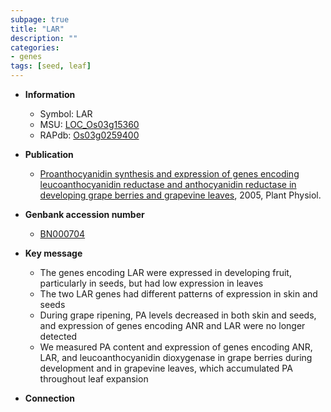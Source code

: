 ```yaml
---
subpage: true
title: "LAR"
description: ""
categories:
- genes
tags: [seed, leaf]
---
```


* **Information**  
    + Symbol: LAR  
    + MSU: [LOC_Os03g15360](http://rice.plantbiology.msu.edu/cgi-bin/ORF_infopage.cgi?orf=LOC_Os03g15360)  
    + RAPdb: [Os03g0259400](http://rapdb.dna.affrc.go.jp/viewer/gbrowse_details/irgsp1?name=Os03g0259400)  

* **Publication**  
    + [Proanthocyanidin synthesis and expression of genes encoding leucoanthocyanidin reductase and anthocyanidin reductase in developing grape berries and grapevine leaves](http://www.ncbi.nlm.nih.gov/pubmed?term=Proanthocyanidin+synthesis+and+expression+of+genes+encoding+leucoanthocyanidin+reductase+and+anthocyanidin+reductase+in+developing+grape+berries+and+grapevine+leaves%5BTitle%5D), 2005, Plant Physiol.

* **Genbank accession number**  
    + [BN000704](http://www.ncbi.nlm.nih.gov/nuccore/BN000704)

* **Key message**  
    + The genes encoding LAR were expressed in developing fruit, particularly in seeds, but had low expression in leaves
    + The two LAR genes had different patterns of expression in skin and seeds
    + During grape ripening, PA levels decreased in both skin and seeds, and expression of genes encoding ANR and LAR were no longer detected
    + We measured PA content and expression of genes encoding ANR, LAR, and leucoanthocyanidin dioxygenase in grape berries during development and in grapevine leaves, which accumulated PA throughout leaf expansion

* **Connection**  



